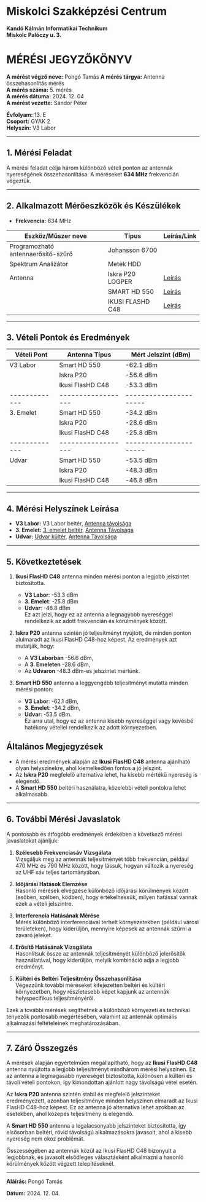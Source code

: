 
# Miskolci Szakképzési Centrum  
**Kandó Kálmán Informatikai Technikum**  
**Miskolc Palóczy u. 3.**

# MÉRÉSI JEGYZŐKÖNYV

**A mérést végző neve:** Pongó Tamás 
**A mérés tárgya:** Antenna összehasonlítás mérés  
**A mérés száma:** 5. mérés  
**A mérés dátuma:** 2024. 12. 04  
**A mérést vezette:** Sándor Péter  

**Évfolyam:** 13. E  
**Csoport:** GYAK 2  
**Helyszín:** V3 Labor  

---

## 1. Mérési Feladat
A mérési feladat célja három különböző vételi ponton az antennák nyereségének összehasonlítása. A méréseket **634 MHz** frekvencián végeztük.

---

## 2. Alkalmazott Mérőeszközök és Készülékek

- **Frekvencia:** 634 MHz

| Eszköz/Műszer neve                  | Típus                | Leírás/Link                                    |
|-------------------------------------|----------------------|------------------------------------------------|
| Programozható antennaerősítő-szűrő  | Johansson 6700       |                                                |
| Spektrum Analizátor                 | Metek HDD            |                                                |
| Antenna                             | Iskra P20 LOGPER     | [Leírás](https://bolt.sat.hu/iskra-p-20f-passziv-uhf-logper-antenna-75-dbi-2940?srsltid=AfmBOooxPj6D1HDPUjw5xcao_Izt7di15AA-8xsBtznfbAX431Rg7y63) |
|                                     | SMART HD 550         | [Leírás](https://bolt.sat.hu/opticum-smart-hd-550-szobaantenna-3135?srsltid=AfmBOopzsStuWMBIGKVNKGFObYG5-NeQaW_3Z0zCVwr0YBzbp-i0dHRI)    |
|                                     | IKUSI FLASHD C48     | [Leírás](https://bolt.sat.hu/ikusi-flashd-c48-digitalis-foldfelszini-tv-antenna-3173?srsltid=AfmBOoqicoM5aMRo9iAcvIR_4QmPxyr4AOYSCxklJKDQJqXJ67bfkvK-)  |


---

## 3. Vételi Pontok és Eredmények

| Vételi Pont | Antenna Típus    | Mért Jelszint (dBm)  |
|-------------|------------------|----------------------|
| V3 Labor    | Smart HD 550     | -62.1 dBm            |
|             | Iskra P20     	 | -56.6 dBm            |
|             | Ikusi FlasHD C48 | -53.3 dBm            |
|-------------|------------------|----------------------|
| 3. Emelet   | Smart HD 550     | -34.2 dBm            |
|             | Iskra P20        | -28.6 dBm            |
|             | Ikusi FlasHD C48 | -25.8 dBm            |
|-------------|------------------|----------------------|
| Udvar       | Smart HD 550     | -53.5 dBm            |
|             | Iskra P20        | -48.3 dBm            |
|             | Ikusi FlasHD C48 | -46.8 dBm            |

---

## 4. Mérési Helyszínek Leírása
- **V3 Labor:** V3 Labor beltér,  [Antenna távolsága ](https://raw.githubusercontent.com/ErosBence27/jegyzokonyv/refs/heads/main/image/v3lab.PNG)
- **3. Emelet:** [3. emelet beltér](https://raw.githubusercontent.com/ErosBence27/jegyzokonyv/refs/heads/main/image/3_emelet.PNG),  [Antenna Távolsága ](https://raw.githubusercontent.com/ErosBence27/jegyzokonyv/refs/heads/main/image/3.emelet.PNG) 
- **Udvar:** [Udvar kültér](https://raw.githubusercontent.com/ErosBence27/jegyzokonyv/refs/heads/main/image/udvar_kint.PNG),  [Antenna Távolsága](https://raw.githubusercontent.com/ErosBence27/jegyzokonyv/refs/heads/main/image/udvar.PNG)  

---

## 5. Következtetések
1. **Ikusi FlasHD C48** antenna minden mérési ponton a legjobb jelszintet biztosította.  
   - **V3 Labor**: -53.3 dBm  
   - **3. Emelet**: -25.8 dBm  
   - **Udvar**: -46.8 dBm  
   Ez azt jelzi, hogy ez az antenna a legnagyobb nyereséggel rendelkezik az adott frekvencián és körülmények között.

2. **Iskra P20** antenna szintén jó teljesítményt nyújtott, de minden ponton alulmaradt az Ikusi FlasHD C48-hoz képest. Az eredmények azt mutatják, hogy:
   - A **V3 Laborban** -56.6 dBm,  
   - A **3. Emeleten** -28.6 dBm,  
   - Az **Udvaron** -48.3 dBm-es jelszintet mértünk.

3. **Smart HD 550** antenna a leggyengébb teljesítményt mutatta minden mérési ponton:
   - **V3 Labor**: -62.1 dBm,  
   - **3. Emelet**: -34.2 dBm,  
   - **Udvar**: -53.5 dBm.  
   Ez arra utal, hogy ez az antenna kisebb nyereséggel vagy kevésbé hatékony vétellel rendelkezik az adott környezetben.

## Általános Megjegyzések
- A mérési eredmények alapján az **Ikusi FlasHD C48** antenna ajánlható olyan helyszínekre, ahol kiemelkedően fontos a jó jelszint.  
- Az **Iskra P20** megfelelő alternatíva lehet, ha kisebb mértékű nyereség is elegendő.  
- A **Smart HD 550** beltéri használatra, közelebbi vételi pontokra lehet alkalmasabb.

---

## 6. További Mérési Javaslatok

A pontosabb és átfogóbb eredmények érdekében a következő mérési javaslatokat ajánljuk:

1. **Szélesebb Frekvenciasáv Vizsgálata**  
   Vizsgáljuk meg az antennák teljesítményét több frekvencián, például 470 MHz és 790 MHz között, hogy lássuk, hogyan változik a nyereség az UHF sáv teljes tartományában.

2. **Időjárási Hatások Elemzése**  
   Hasonló mérések elvégzése különböző időjárási körülmények között (esőben, szélben, ködben), hogy értékelhessük, milyen hatással vannak ezek a vételi jelszintre.

3. **Interferencia Hatásának Mérése**  
   Mérés különböző interferenciával terhelt környezetekben (például városi területeken), hogy kiderüljön, mennyire képesek az antennák szűrni a zavaró jeleket.

4. **Erősítő Hatásának Vizsgálata**  
   Hasonlítsuk össze az antennák teljesítményét különböző jelerősítők használatával, hogy kiderüljön, melyik kombináció adja a legjobb eredményt.

5. **Kültéri és Beltéri Teljesítmény Összehasonlítása**  
   Végezzünk további méréseket kifejezetten beltéri és kültéri környezetben, hogy részletesebb képet kapjunk az antennák helyspecifikus teljesítményéről.

Ezek a további mérések segíthetnek a különböző környezeti és technikai tényezők pontosabb megértésében, valamint az antennák optimális alkalmazási feltételeinek meghatározásában.

---

## 7. Záró Összegzés

A mérések alapján egyértelműen megállapítható, hogy az **Ikusi FlasHD C48** antenna nyújtotta a legjobb teljesítményt mindhárom mérési helyszínen. Ez az antenna a legmagasabb nyereséget biztosította, különösen a kültéri és távoli vételi pontokon, így kimondottan ajánlott nagy távolságú vétel esetén.

Az **Iskra P20** antenna szintén stabil és megfelelő jelszinteket eredményezett, azonban teljesítménye minden helyszínen elmaradt az Ikusi FlasHD C48-hoz képest. Ez az antenna jó alternatíva lehet azokban az esetekben, ahol közepes teljesítmény is elegendő.

A **Smart HD 550** antenna a legalacsonyabb jelszinteket biztosította, így elsősorban beltéri, rövid távolságú alkalmazásokra javasolt, ahol a kisebb nyereség nem okoz problémát.

Összességében az antennák közül az Ikusi FlasHD C48 bizonyult a legjobbnak, és javasolt elsődleges választásként alkalmazni a hasonló körülmények között végzett telepítéseknél.

---

**Aláírás:** Pongó Tamás

**Dátum:** 2024. 12. 04.

